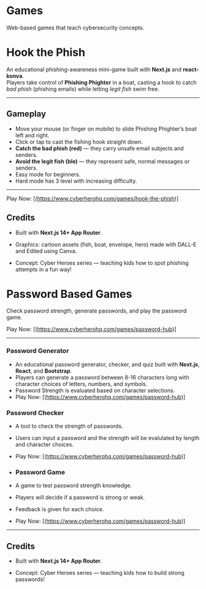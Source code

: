 # Games
Web-based games that teach cybersecurity concepts.

# Hook the Phish 

An educational phishing-awareness mini-game built with **Next.js** and **react-konva**.  
Players take control of **Phishing Phighter** in a boat, casting a hook to catch *bad phish* (phishing emails) while letting *legit fish* swim free.

---

## Gameplay
- Move your mouse (or finger on mobile) to slide Phishing Phighter’s boat left and right.
- Click or tap to cast the fishing hook straight down.
- **Catch the bad phish (red)** — they carry unsafe email subjects and senders.
- **Avoid the legit fish (ble)** — they represent safe, normal messages or senders.
- Easy mode for beginners.
- Hard mode has 3 level with increasing difficulty.

---

Play Now: [(https://www.cyberherohq.com/games/hook-the-phish)]

## Credits
- Built with **Next.js 14+ App Router**.

- Graphics: cartoon assets (fish, boat, envelope, hero) made with DALL-E and Edited using Canva.

- Concept: Cyber Heroes series — teaching kids how to spot phishing attempts in a fun way!

# Password Based Games

Check password strength, generate passwords, and play the password game.

Play Now: [(https://www.cyberherohq.com/games/password-hub)]

---

### Password Generator
- An educational password generator, checker, and quiz built with **Next.js**, **React**, and **Bootstrap**.  
- Players can generate a password between 8-16 characters long with character choices of letters, numbers, and symbols.
- Password Strength is evaluated based on character selections. 
- Play Now: [(https://www.cyberherohq.com/games/password-hub)]

### Password Checker
- A tool to check the strength of passwords.
- Users can input a password and the strength will be evalulated by length and character choices.
- Play Now: [(https://www.cyberherohq.com/games/password-hub)]

- ### Password Game
- A game to test password strength knowledge.
- Players will decide if a password is strong or weak.
- Feedback is given for each choice. 
- Play Now: [(https://www.cyberherohq.com/games/password-hub)]
---

## Credits
- Built with **Next.js 14+ App Router**.

- Concept: Cyber Heroes series — teaching kids how to build strong passwords!
